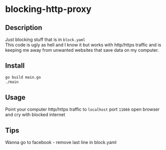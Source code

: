 blocking-http-proxy
====

## Description

Just blocking stuff that is in ```block.yaml```  
This code is ugly as hell and I know it but works with http/https traffic and is 
keeping me away from unwanted websites that save data on my computer.  

## Install
```bash
go build main.go
./main
```
## Usage
Point your computer http/https traffic to ```localhost``` port ```11666``` open browser and cry with blocked internet 

## Tips
Wanna go to facebook - remove last line in block.yaml
